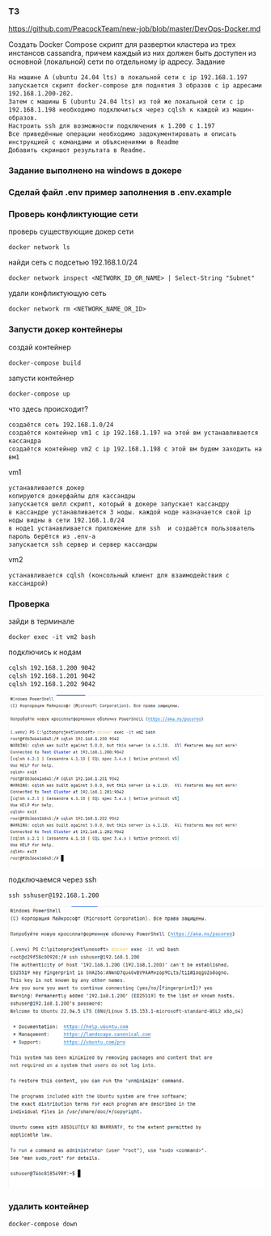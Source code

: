 ### ТЗ
https://github.com/PeacockTeam/new-job/blob/master/DevOps-Docker.md

Создать Docker Compose скрипт для развертки кластера из трех инстансов cassandra, 
причем каждый из них должен быть доступен из основной (локальной) сети по отдельному ip адресу.
Задание

    На машине А (ubuntu 24.04 lts) в локальной сети с ip 192.168.1.197 запускается скрипт docker-compose для поднятия 3 образов с ip адресами 192.168.1.200-202.
    Затем с машины Б (ubuntu 24.04 lts) из той же локальной сети с ip 192.168.1.198 необходимо подключиться через cqlsh к каждой из машин-образов.
    Настроить ssh для возможности подключения к 1.200 с 1.197
    Все приведённые операции необходимо задокументировать и описать инструкцией с командами и объяснениями в Readme
    Добавить скриншот результата в Readme.

### Задание выполнено на windows в докере

### Сделай файл .env пример заполнения в  .env.example

### Проверь конфликтующие сети 
проверь существующие докер сети

    docker network ls

найди сеть с подсетью 192.168.1.0/24

    docker network inspect <NETWORK_ID_OR_NAME> | Select-String "Subnet"

удали конфликтующую сеть

    docker network rm <NETWORK_NAME_OR_ID>

### Запусти докер контейнеры

создай контейнер

    docker-compose build
запусти контейнер

    docker-compose up

что здесь происходит?

    создаётся сеть 192.168.1.0/24
    создаётся контейнер vm1 с ip 192.168.1.197 на этой вм устанавливается кассандра
    создаётся контейнер vm2 с ip 192.168.1.198 с этой вм будем заходить на вм1

vm1

    устанавливается докер
    копируются докерфайлы для кассандры
    запускается шелл скрипт, который в докере запускает кассандру
    в кассандре устанавливается 3 ноды. каждой ноде назначается свой ip
    ноды видны в сети 192.168.1.0/24
    в ноде1 устанавливается приложение для ssh  и создаётся пользователь
    пароль берётся из .env-а
    запускается ssh сервер и сервер кассандры

vm2

    устанавливается cqlsh (консольный клиент для взаимодействия с кассандрой)
    
### Проверка 

зайди в терминале

    docker exec -it vm2 bash

подключись к нодам

    cqlsh 192.168.1.200 9042
    cqlsh 192.168.1.201 9042
    cqlsh 192.168.1.202 9042

![img.png](img/img.png)


подключаемся через ssh

    ssh sshuser@192.168.1.200

![img_1.png](img/img_1.png)




### удалить контейнер

    docker-compose down

